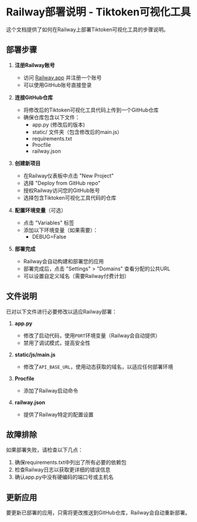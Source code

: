 # Railway部署说明 - Tiktoken可视化工具

这个文档提供了如何在Railway上部署Tiktoken可视化工具的步骤说明。

## 部署步骤

1. **注册Railway账号**
   - 访问 [Railway.app](https://railway.app/) 并注册一个账号
   - 可以使用GitHub账号直接登录

2. **连接GitHub仓库**
   - 将修改后的Tiktoken可视化工具代码上传到一个GitHub仓库
   - 确保仓库包含以下文件：
     - app.py (修改后的版本)
     - static/ 文件夹（包含修改后的main.js）
     - requirements.txt
     - Procfile
     - railway.json

3. **创建新项目**
   - 在Railway仪表板中点击 "New Project"
   - 选择 "Deploy from GitHub repo"
   - 授权Railway访问您的GitHub账号
   - 选择包含Tiktoken可视化工具代码的仓库

4. **配置环境变量**（可选）
   - 点击 "Variables" 标签
   - 添加以下环境变量（如果需要）：
     - DEBUG=False

5. **部署完成**
   - Railway会自动构建和部署您的应用
   - 部署完成后，点击 "Settings" > "Domains" 查看分配的公共URL
   - 可以设置自定义域名（需要Railway付费计划）

## 文件说明

已对以下文件进行必要修改以适应Railway部署：

1. **app.py**
   - 修改了启动代码，使用`PORT`环境变量（Railway会自动提供）
   - 禁用了调试模式，提高安全性

2. **static/js/main.js**
   - 修改了`API_BASE_URL`，使用动态获取的域名，以适应任何部署环境

3. **Procfile**
   - 添加了Railway启动命令

4. **railway.json**
   - 提供了Railway特定的配置设置

## 故障排除

如果部署失败，请检查以下几点：

1. 确保requirements.txt中列出了所有必要的依赖包
2. 检查Railway日志以获取更详细的错误信息
3. 确认app.py中没有硬编码的端口号或主机名

## 更新应用

要更新已部署的应用，只需将更改推送到GitHub仓库，Railway会自动重新部署。 